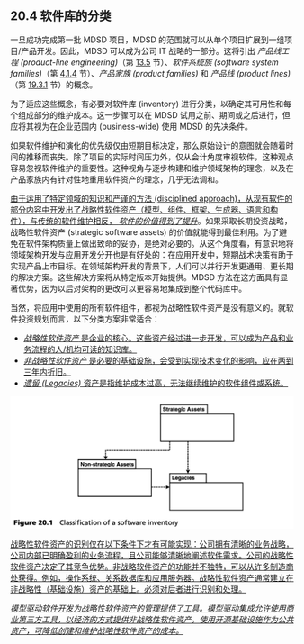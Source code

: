 ## 20.4 软件库的分类
一旦成功完成第一批 MDSD 项目，MDSD 的范围就可以从单个项目扩展到一组项目/产品开发。因此，MDSD 可以成为公司 IT 战略的一部分。这将引出 *产品线工程 (product-line engineering)*（第 [13.5](../ch13/5.md) 节）、*软件系统族 (software system families)*（第 [4.1.4](../ch4/1.md#414-软件系统族) 节）、*产品家族 (product families)* 和 *产品线 (product lines)*（第 [19.3.1](../ch19/3.md#1931-术语) 节）的概念。

为了适应这些概念，有必要对软件库 (inventory) 进行分类，以确定其可用性和每个组成部分的维护成本。这一步骤可以在 MDSD 试用之前、期间或之后进行，但应将其视为在企业范围内 (business-wide) 使用 MDSD 的先决条件。

如果软件维护和演化的优先级仅由短期目标决定，那么原始设计的意图就会随着时间的推移而丧失。除了项目的实际时间压力外，仅从会计角度审视软件，这种观点容易忽视软件维护的重要性。这种视角与逐步构建和维护领域架构的理念，以及在产品家族内有针对性地重用软件资产的理念，几乎无法调和。

<ins>由于运用了特定领域的知识和严谨的方法 (disciplined approach)，从现有软件的部分内容中开发出了战略性软件资产（模型、组件、框架、生成器、语言和构件），与传统的软件维护相反， *软件的价值得到了提升*</ins>。如果采取长期投资战略，战略性软件资产 (strategic software assets) 的价值就能得到最佳利用。为了避免在软件架构质量上做出致命的妥协，是绝对必要的。从这个角度看，有意识地将领域架构开发与应用开发分开也是有好处的：在应用开发中，短期战术决策有助于实现产品上市目标。在领域架构开发的背景下，人们可以并行开发更通用、更长期的解决方案。这些解决方案将从特定版本开始提供。MDSD 方法在这方面具有显著优势，因为以后对架构的更改可以更容易地集成到整个代码库中。

当然，将应用中使用的所有软件组件，都视为战略性软件资产是没有意义的。就软件投资规划而言，以下分类方案非常适合：

- <ins>*战略性软件资产* 是企业的核心。这些资产经过进一步开发，可以成为产品和业务流程的人/机均可读的知识库。</ins>
- <ins>*非战略性软件资产* 是必要的基础设施，会受到实现技术变化的影响，应在两到三年内折旧。</ins>
- <ins>*遗留 (Legacies)* 资产是指维护成本过高，无法继续维护的软件组件或系统。</ins>

![Figure 20.1](../img/f20.1.png)

<ins>战略性软件资产的识别仅在以下条件下才有可能实现：公司拥有清晰的业务战略，公司内部已明确盈利的业务流程，且公司能够清晰地阐述软件需求。公司的战略性软件资产决定了其竞争优势。非战略软件资产的功能并不独特，可以从许多制造商处获得。例如，操作系统、关系数据库和应用服务器。战略性软件资产通常建立在非战略性（基础设施）资产的基础上。必须对后者进行识别和处理。</ins>

<ins>*模型驱动软件开发为战略性软件资产的管理提供了工具。模型驱动集成允许使用商业第三方工具，以经济的方式提供非战略性软件资产。使用开源基础设施作为公共资产，可降低创建和维护战略性软件资产的成本。*</ins>


